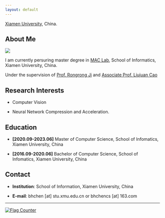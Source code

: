 ```yaml
---
layout: default
---
```


[Xiamen University](http://www.xmu.edu.cn/), China.

## About Me

<img class="profile-picture" src="https://alykkid.oss-cn-shenzhen.aliyuncs.com/md/img/BohongChen.jpg">

I am currently persuring master degree in [MAC Lab](http://mac.xmu.edu.cn/), School of Informatics, Xiamen University, China.

Under the supervision of [Prof. Rongrong Ji](https://mac.xmu.edu.cn/rrji/) and [Associate Prof. Liujuan Cao](https://information.xmu.edu.cn/info/1019/3182.htm)

## Research Interests 

- Computer Vision

- Neural Network Compression and Acceleration.

## Education

- **[2020.09-2023.06]** Master of Computer Science, School of Infomatics, Xiamen University, China

- **[2016.09-2020.06]** Bachelor of Computer Science, School of Infomatics, Xiamen University, China

## Contact

- **Institution**: School of Information, Xiamen University, China

- **E-mail**:  bhchen [at] stu.xmu.edu.cn or bhchencs [at] 163.com 

---
<a href="https://info.flagcounter.com/ioa7"><img src="https://s05.flagcounter.com/count/ioa7/bg_FFFFFF/txt_000000/border_CCCCCC/columns_2/maxflags_4/viewers_0/labels_0/pageviews_1/flags_0/percent_0/" alt="Flag Counter" border="0" img class="profile-picture"></a>
